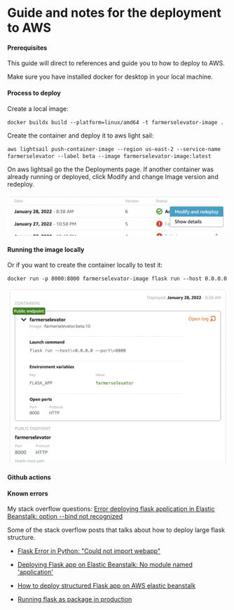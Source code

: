# Guide and notes for the deployment to AWS

#### Prerequisites

This guide will direct to references and guide you to how to deploy to AWS.

Make sure you have installed docker for desktop in your local machine.

#### Process to deploy

Create a local image:

```
docker buildx build --platform=linux/amd64 -t farmerselevator-image .
```

Create the container and deploy it to aws light sail:

```
aws lightsail push-container-image --region us-east-2 --service-name farmerselevator --label beta --image farmerselevator-image:latest
```

On aws lightsail go the the Deployments page. If another container was already running or deployed, click  Modify and change Image version and redeploy.

![](./example_awslight.png)

#### Running the image locally

Or if you want to create the container locally to test it:

```
docker run -p 8000:8000 farmerselevator-image flask run --host 0.0.0.0
```

![alt text](./awslightsail_deployment_screen_settings.png)

#### Github actions



#### Known errors

My stack overflow questions: [Error deploying flask application in Elastic Beanstalk: option --bind not recognized](https://stackoverflow.com/questions/69441814/error-deploying-flask-application-in-elastic-beanstalk-option-bind-not-recogn)

Some of the stack overflow posts that talks about how to deploy large flask structure.

- [Flask Error in Python: "Could not import webapp"](https://stackoverflow.com/questions/62585946/flask-error-in-python-could-not-import-webapp)

- [Deploying Flask app on Elastic Beanstalk: No module named 'application'](https://stackoverflow.com/questions/64000856/deploying-flask-app-on-elastic-beanstalk-no-module-named-application)

- [How to deploy structured Flask app on AWS elastic beanstalk](https://stackoverflow.com/questions/20558747/how-to-deploy-structured-flask-app-on-aws-elastic-beanstalk)

- [Running flask as package in production](https://stackoverflow.com/questions/47757167/running-flask-as-package-in-production)